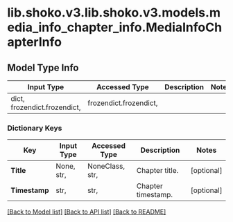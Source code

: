 # lib.shoko.v3.lib.shoko.v3.models.media_info_chapter_info.MediaInfoChapterInfo

## Model Type Info
Input Type | Accessed Type | Description | Notes
------------ | ------------- | ------------- | -------------
dict, frozendict.frozendict,  | frozendict.frozendict,  |  | 

### Dictionary Keys
Key | Input Type | Accessed Type | Description | Notes
------------ | ------------- | ------------- | ------------- | -------------
**Title** | None, str,  | NoneClass, str,  | Chapter title. | [optional] 
**Timestamp** | str,  | str,  | Chapter timestamp. | [optional] 

[[Back to Model list]](../../README.md#documentation-for-models) [[Back to API list]](../../README.md#documentation-for-api-endpoints) [[Back to README]](../../README.md)

